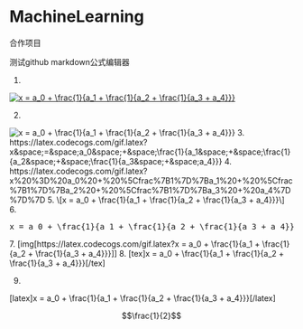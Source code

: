 # MachineLearning
合作项目

测试github markdown公式编辑器

1.
<a href="https://www.codecogs.com/eqnedit.php?latex=x&space;=&space;a_0&space;&plus;&space;\frac{1}{a_1&space;&plus;&space;\frac{1}{a_2&space;&plus;&space;\frac{1}{a_3&space;&plus;&space;a_4}}}" target="_blank"><img src="https://latex.codecogs.com/gif.latex?x&space;=&space;a_0&space;&plus;&space;\frac{1}{a_1&space;&plus;&space;\frac{1}{a_2&space;&plus;&space;\frac{1}{a_3&space;&plus;&space;a_4}}}" title="x = a_0 + \frac{1}{a_1 + \frac{1}{a_2 + \frac{1}{a_3 + a_4}}}" /></a>

2.
<img src="https://latex.codecogs.com/gif.latex?x&space;=&space;a_0&space;&plus;&space;\frac{1}{a_1&space;&plus;&space;\frac{1}{a_2&space;&plus;&space;\frac{1}{a_3&space;&plus;&space;a_4}}}" title="x = a_0 + \frac{1}{a_1 + \frac{1}{a_2 + \frac{1}{a_3 + a_4}}}" />
3.
https://latex.codecogs.com/gif.latex?x&space;=&space;a_0&space;&plus;&space;\frac{1}{a_1&space;&plus;&space;\frac{1}{a_2&space;&plus;&space;\frac{1}{a_3&space;&plus;&space;a_4}}}
4.
https://latex.codecogs.com/gif.latex?x%20%3D%20a_0%20&plus;%20%5Cfrac%7B1%7D%7Ba_1%20&plus;%20%5Cfrac%7B1%7D%7Ba_2%20&plus;%20%5Cfrac%7B1%7D%7Ba_3%20&plus;%20a_4%7D%7D%7D
5.
\[x = a_0 + \frac{1}{a_1 + \frac{1}{a_2 + \frac{1}{a_3 + a_4}}}\]
6.
<pre xml:lang="latex">x = a_0 + \frac{1}{a_1 + \frac{1}{a_2 + \frac{1}{a_3 + a_4}}}</pre>
7.
[img[https://latex.codecogs.com/gif.latex?x = a_0 + \frac{1}{a_1 + \frac{1}{a_2 + \frac{1}{a_3 + a_4}}}]]
8.
[tex]x = a_0 + \frac{1}{a_1 + \frac{1}{a_2 + \frac{1}{a_3 + a_4}}}[/tex]

9.
[latex]x = a_0 + \frac{1}{a_1 + \frac{1}{a_2 + \frac{1}{a_3 + a_4}}}[/latex]
   
   

$$\frac{1}{2}$$

